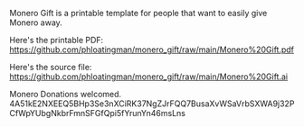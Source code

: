 Monero Gift is a printable template for people that want to easily give Monero away.

Here's the printable PDF: https://github.com/phloatingman/monero_gift/raw/main/Monero%20Gift.pdf

Here's the source file: https://github.com/phloatingman/monero_gift/raw/main/Monero%20Gift.ai

Monero Donations welcomed.
4A51kE2NXEEQ5BHp3Se3nXCiRK37NgZJrFQQ7BusaXvWSaVrbSXWA9j32PCfWpYUbgNkbrFmnSFGfQpi5fYrunYn46msLns
